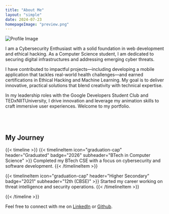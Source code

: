 ```yaml
---
title: "About Me"
layout: "simple"
date: 2024-07-23
homepageImage: "preview.png"
---
```


![Profile Image](profile.png)

  <p class="text-xl leading-relaxed mb-6">
    I am a Cybersecurity Enthusiast with a solid foundation in web development and ethical hacking. As a Computer Science student, I am dedicated to securing digital infrastructures and addressing emerging cyber threats.
  </p>
  <p class="text-xl leading-relaxed mb-6">
    I have contributed to impactful projects—including developing a mobile application that tackles real-world health challenges—and earned certifications in Ethical Hacking and Machine Learning. My goal is to deliver innovative, practical solutions that blend creativity with technical expertise.
  </p>
  <p class="text-xl leading-relaxed">
    In my leadership roles with the Google Developers Student Club and TEDxNIITUniversity, I drive innovation and leverage my animation skills to craft immersive user experiences. Welcome to my portfolio.
  </p><br></br>

## My Journey

{{< timeline >}}
{{< timelineItem icon="graduation-cap" header="Graduated" badge="2026" subheader="BTech in Computer Science" >}}
Completed my BTech CSE with a focus on cybersecurity and software development.
{{< /timelineItem >}}

{{< timelineItem icon="graduation-cap" header="Higher Secondary" badge="2021" subheader="12th (CBSE)" >}}
Started my career working on threat intelligence and security operations.
{{< /timelineItem >}}


{{< /timeline >}}

Feel free to connect with me on [LinkedIn](https://linkedin.com/in/yourprofile) or [Github](https://github.com/Cryio).
